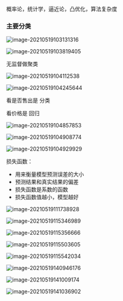 概率论，统计学，逼近论，凸优化，算法复杂度





### 主要分类

![image-20210519103131316](https://gitee.com/BothSavage/PicGo/raw/master//image/20210519103131.png)

![image-20210519103819405](https://gitee.com/BothSavage/PicGo/raw/master//image/20210519103819.png)

无监督做聚类

![image-20210519104112538](https://gitee.com/BothSavage/PicGo/raw/master//image/20210519104112.png)

![image-20210519104245644](https://gitee.com/BothSavage/PicGo/raw/master//image/20210519104245.png)

看是否售出是 分类

看价格是 回归

![image-20210519104857853](https://gitee.com/BothSavage/PicGo/raw/master//image/20210519104857.png)

![image-20210519104908774](https://gitee.com/BothSavage/PicGo/raw/master//image/20210519104908.png)

![image-20210519104929929](https://gitee.com/BothSavage/PicGo/raw/master//image/20210519104929.png)







损失函数：

* 用来衡量模型预测误差的大小
* 预测结果和真实结果的偏差
* 损失函数是系数的函数
* 损失函数值越小，模型越好

![image-20210519111738928](https://gitee.com/BothSavage/PicGo/raw/master//image/20210519111738.png)

![image-20210519115346989](https://gitee.com/BothSavage/PicGo/raw/master//image/20210519115347.png)

![image-20210519115356666](https://gitee.com/BothSavage/PicGo/raw/master//image/20210519115356.png)

![image-20210519115503605](https://gitee.com/BothSavage/PicGo/raw/master//image/20210519115503.png)

![image-20210519115542034](https://gitee.com/BothSavage/PicGo/raw/master//image/20210519115542.png)

![image-20210519140946176](https://gitee.com/BothSavage/PicGo/raw/master//image/20210519140946.png)

![image-20210519141009174](https://gitee.com/BothSavage/PicGo/raw/master//image/20210519141009.png)

![image-20210519141036902](https://gitee.com/BothSavage/PicGo/raw/master//image/20210519141036.png)